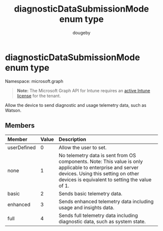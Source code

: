 ﻿---
title: "diagnosticDataSubmissionMode enum type"
description: "Allow the device to send diagnostic and usage telemetry data, such as Watson."
author: "dougeby"
localization_priority: Normal
ms.prod: "intune"
doc_type: enumPageType
---

# diagnosticDataSubmissionMode enum type

Namespace: microsoft.graph

> **Note:** The Microsoft Graph API for Intune requires an [active Intune license](https://go.microsoft.com/fwlink/?linkid=839381) for the tenant.

Allow the device to send diagnostic and usage telemetry data, such as Watson.

## Members

| Member      | Value | Description                                                                                                                                                                                      |
| :---------- | :---- | :----------------------------------------------------------------------------------------------------------------------------------------------------------------------------------------------- |
| userDefined | 0     | Allow the user to set.                                                                                                                                                                           |
| none        | 1     | No telemetry data is sent from OS components. Note: This value is only applicable to enterprise and server devices. Using this setting on other devices is equivalent to setting the value of 1. |
| basic       | 2     | Sends basic telemetry data.                                                                                                                                                                      |
| enhanced    | 3     | Sends enhanced telemetry data including usage and insights data.                                                                                                                                 |
| full        | 4     | Sends full telemetry data including diagnostic data, such as system state.                                                                                                                       |

